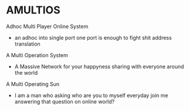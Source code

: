 # AMULTIOS

Adhoc Multi Player Online System
- an adhoc into single port one port is enough to fight shit address translation

A Multi Operation System
- A Massive Network for your happyness sharing with everyone around the world

A Multi Operating Sun
- I am a man who asking who are you to myself everyday join me answering that question on online world?
